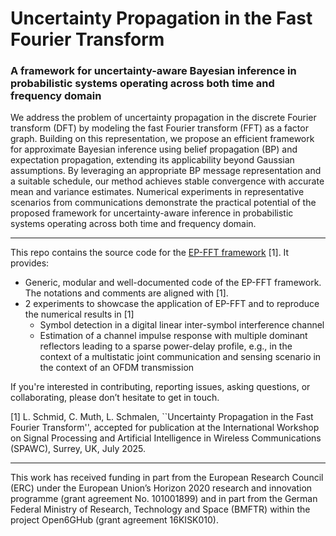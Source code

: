 # Uncertainty Propagation in the Fast Fourier Transform
### A framework for uncertainty-aware Bayesian inference in probabilistic systems operating across both time and frequency domain

We address the problem of uncertainty propagation in the discrete Fourier transform (DFT) by modeling the fast Fourier transform (FFT) as a factor graph. Building on this representation, we propose an efficient framework for approximate Bayesian inference using belief propagation (BP) and expectation propagation, extending its applicability beyond Gaussian assumptions. By leveraging an appropriate BP message representation and a suitable schedule, our method achieves stable convergence with accurate mean and variance estimates. Numerical experiments in representative scenarios from communications demonstrate the practical potential of the proposed framework for uncertainty-aware inference in probabilistic systems operating across both time and frequency domain.

---

This repo contains the source code for the [EP-FFT framework](https://arxiv.org/pdf/2504.10136) [1]. It provides:
* Generic, modular and well-documented code of the EP-FFT framework. The notations and comments are aligned with [1].
* 2 experiments to showcase the application of EP-FFT and to reproduce the numerical results in [1]
  * Symbol detection in a digital linear inter-symbol interference channel
  * Estimation of a channel impulse response with multiple dominant reflectors leading to a sparse power-delay profile, e.g., in the context of a multistatic joint communication and sensing scenario in the context of an OFDM transmission
 
If you're interested in contributing, reporting issues, asking questions, or collaborating, please don’t hesitate to get in touch.

[1] L. Schmid, C. Muth, L. Schmalen, ``Uncertainty Propagation in the Fast Fourier Transform'', accepted for publication at the International Workshop on Signal Processing and Artificial Intelligence in Wireless Communications (SPAWC), Surrey, UK, July 2025.

---

This work has received funding in part from the European Research Council (ERC) under the European Union’s Horizon 2020 research and innovation programme (grant agreement No. 101001899) and in part from the German Federal Ministry of Research, Technology and Space (BMFTR) within the project Open6GHub (grant agreement 16KISK010).
